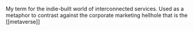 My term for the indie-built world of interconnected services. Used as a metaphor to contrast against the corporate marketing hellhole that is the [[metaverse]]